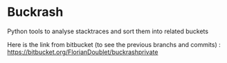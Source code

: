 # Buckrash
Python tools to analyse stacktraces and sort them into related buckets

Here is the link from bitbucket (to see the previous branchs and commits) : https://bitbucket.org/FlorianDoublet/buckrashprivate
